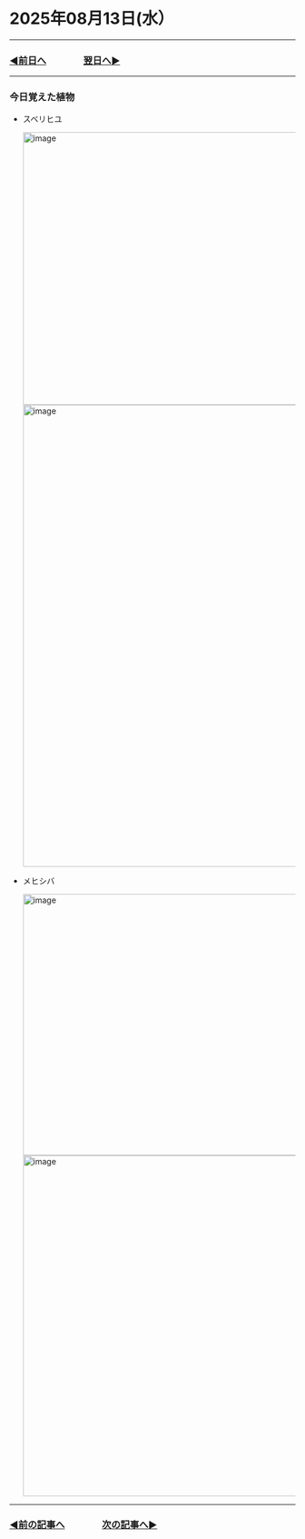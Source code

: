 # 2025年08月13日(水）

---

### [◀️前日へ](https://github.com/yuasys/chatty-journal/blob/main/2025/08/2025-08-12.md)&emsp;&emsp;&emsp;&emsp;[翌日へ▶️](https://github.com/yuasys/chatty-journal/blob/main/2025/08/2025-08-14.md)

---

### 今日覚えた植物

- スベリヒユ

  <img width="640" height="480" alt="image" src="https://github.com/user-attachments/assets/906e578a-b1e4-4f21-ab05-a9067bd8b152" />
  <img width="580" height="813" alt="image" src="https://github.com/user-attachments/assets/ef402dd1-beb1-4378-86b7-f03296d171c7" />


- メヒシバ

  <img width="597" height="460" alt="image" src="https://github.com/user-attachments/assets/05d20dc0-76b2-428a-8014-6e92f806b521" />
  <img width="720" height="600" alt="image" src="https://github.com/user-attachments/assets/56a5eefc-4b49-4907-9811-890b72af5ba0" />


---

### [◀️前の記事へ](https://github.com/yuasys/chatty-journal/blob/main/2025/08/2025-08-07.md)&emsp;&emsp;&emsp;&emsp;[次の記事へ▶️](https://github.com/yuasys/chatty-journal/blob/main/2025/08/2025-08-17.md)
